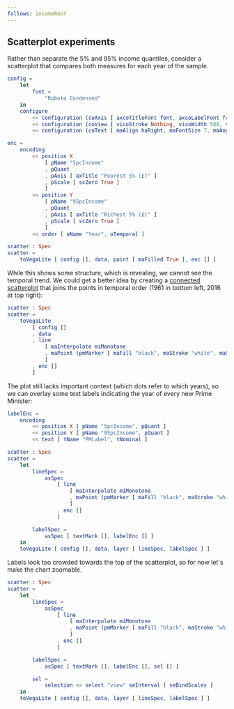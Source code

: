 ```yaml
---
follows: incomeRoot
---
```


## Scatterplot experiments

Rather than separate the 5% and 95% income quantiles, consider a scatterplot that compares both measures for each year of the sample.

```elm {l=hidden}
config =
    let
        font =
            "Roboto Condensed"
    in
    configure
        << configuration (coAxis [ axcoTitleFont font, axcoLabelFont font, axcoGrid False ])
        << configuration (coView [ vicoStroke Nothing, vicoWidth 500, vicoHeight 500 ])
        << configuration (coText [ maAlign haRight, maFontSize 7, maAngle 20, maDx -4 ])
```

```elm {l=hidden}
enc =
    encoding
        << position X
            [ pName "5pcIncome"
            , pQuant
            , pAxis [ axTitle "Poorest 5% (£)" ]
            , pScale [ scZero True ]
            ]
        << position Y
            [ pName "95pcIncome"
            , pQuant
            , pAxis [ axTitle "Richest 5% (£)" ]
            , pScale [ scZero True ]
            ]
        << order [ oName "Year", oTemporal ]
```

```elm {v siding}
scatter : Spec
scatter =
    toVegaLite [ config [], data, point [ maFilled True ], enc [] ]
```

While this shows some structure, which is revealing, we cannot see the temporal trend.
We could get a better idea by creating a [connected scatterplot](https://eagereyes.org/papers/the-connected-scatterplot-for-presenting-paired-time-series) that joins the points in temporal order (1961 in bottom left, 2016 at top right):

```elm {v siding}
scatter : Spec
scatter =
    toVegaLite
        [ config []
        , data
        , line
            [ maInterpolate miMonotone
            , maPoint (pmMarker [ maFill "black", maStroke "white", maStrokeWidth 1.5 ])
            ]
        , enc []
        ]
```

The plot still lacks important context (which dots refer to which years), so we can overlay some text labels indicating the year of every new Prime Minister:

```elm {l=hidden}
labelEnc =
    encoding
        << position X [ pName "5pcIncome", pQuant ]
        << position Y [ pName "95pcIncome", pQuant ]
        << text [ tName "PMLabel", tNominal ]
```

```elm {v siding}
scatter : Spec
scatter =
    let
        lineSpec =
            asSpec
                [ line
                    [ maInterpolate miMonotone
                    , maPoint (pmMarker [ maFill "black", maStroke "white", maStrokeWidth 1.5 ])
                    ]
                , enc []
                ]

        labelSpec =
            asSpec [ textMark [], labelEnc [] ]
    in
    toVegaLite [ config [], data, layer [ lineSpec, labelSpec ] ]
```

Labels look too crowded towards the top of the scatterplot, so for now let's make the chart zoomable.

```elm {v interactive siding}
scatter : Spec
scatter =
    let
        lineSpec =
            asSpec
                [ line
                    [ maInterpolate miMonotone
                    , maPoint (pmMarker [ maFill "black", maStroke "white", maStrokeWidth 1.5 ])
                    ]
                , enc []
                ]

        labelSpec =
            asSpec [ textMark [], labelEnc [], sel [] ]

        sel =
            selection << select "view" seInterval [ seBindScales ]
    in
    toVegaLite [ config [], data, layer [ lineSpec, labelSpec ] ]
```
